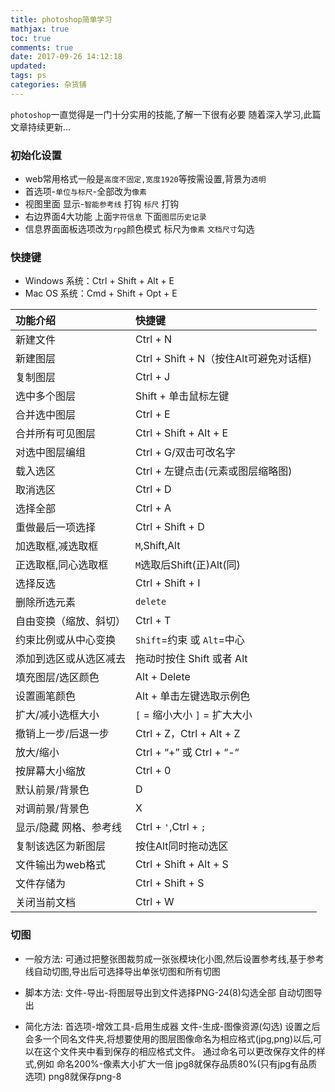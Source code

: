 ```yaml
---
title: photoshop简单学习
mathjax: true
toc: true
comments: true
date: 2017-09-26 14:12:18
updated:
tags: ps
categories: 杂货铺
---
```


`photoshop`一直觉得是一门十分实用的技能,了解一下很有必要
随着深入学习,此篇文章持续更新...

<!-- more -->


### 初始化设置

 - web常用格式一般是`高度不固定,宽度1920`等按需设置,背景为`透明`
 - 首选项-`单位与标尺`-全部改为`像素`
 - 视图里面 显示-`智能参考线` 打钩 `标尺`  打钩
 - 右边界面4大功能   上面`字符信息`  下面`图层历史记录`
 - 信息界面面板选项改为`rpg`颜色模式 标尺为`像素` `文档尺寸`勾选

### 快捷键

- Windows 系统：Ctrl + Shift + Alt + E
- Mac OS 系统：Cmd + Shift + Opt + E

|功能介绍|快捷键|
|:-|:-|
|新建文件|Ctrl + N|
|新建图层|Ctrl + Shift + N（按住Alt可避免对话框)|
|复制图层|Ctrl + J|
|选中多个图层|Shift + 单击鼠标左键|
|合并选中图层	|Ctrl + E
|合并所有可见图层|Ctrl + Shift + Alt + E
|对选中图层编组	|Ctrl + G/双击可改名字
|载入选区	|Ctrl + 左键点击(元素或图层缩略图)
|取消选区|	Ctrl + D
|选择全部|	Ctrl + A
|重做最后一项选择|	Ctrl + Shift + D
|加选取框,减选取框|`M`,Shift,Alt|
|正选取框,同心选取框|`M`选取后Shift(正)Alt(同)|
|选择反选|	Ctrl + Shift + I
|删除所选元素|`delete`|
|自由变换（缩放、斜切）|Ctrl + T
|约束比例或从中心变换|`Shift`=约束 或 `Alt`=中心|
|添加到选区或从选区减去|拖动时按住 Shift 或者 Alt
|填充图层/选区颜色|Alt + Delete
|设置画笔颜色|Alt + 单击左键选取示例色
|扩大/减小选框大小|`[` = 缩小大小  `]` = 扩大大小
|撤销上一步/后退一步|	Ctrl + Z，Ctrl + Alt + Z
|放大/缩小|	Ctrl + “+” 或 Ctrl + “-“
|按屏幕大小缩放|Ctrl + 0
|默认前景/背景色|D|
|对调前景/背景色|X|
|显示/隐藏 网格、参考线|Ctrl + `'`,Ctrl + `;`|
|复制该选区为新图层|按住Alt同时拖动选区|
|文件输出为web格式|	Ctrl + Shift + Alt + S
|文件存储为	|Ctrl + Shift + S
|关闭当前文档|	Ctrl + W


### 切图

- 一般方法:
可通过把整张图裁剪成一张张模块化小图,然后设置参考线,基于参考线自动切图,导出后可选择导出单张切图和所有切图
  

- 脚本方法: 
文件-导出-将图层导出到文件选择PNG-24(8)勾选全部 自动切图导出
 

- 简化方法: 
首选项-增效工具-启用生成器
文件-生成-图像资源(勾选)
设置之后会多一个同名文件夹,将想要使用的图层图像命名为相应格式(jpg,png)以后,可以在这个文件夹中看到保存的相应格式文件。
通过命名可以更改保存文件的样式,例如
命名200%-像素大小扩大一倍
jpg8就保存品质80%(只有jpg有品质选项)
png8就保存png-8